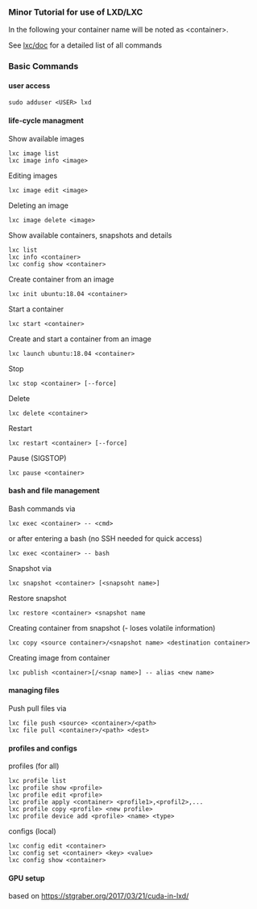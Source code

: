 ### Minor Tutorial for use of LXD/LXC

In the following your container name will be noted as \<container\>.
    
See [lxc/doc](https://github.com/lxc/lxd/tree/master/doc) for a detailed list of all commands

### Basic Commands

#### user access

    sudo adduser <USER> lxd

#### life-cycle managment

Show available images

    lxc image list
    lxc image info <image>
    
Editing images
    
    lxc image edit <image>
    
Deleting an image

    lxc image delete <image>

Show available containers, snapshots and details

    lxc list
    lxc info <container>
    lxc config show <container>

Create container from an image

    lxc init ubuntu:18.04 <container>

Start a container

    lxc start <container>

Create and start a container from an image

    lxc launch ubuntu:18.04 <container>
    
Stop

    lxc stop <container> [--force]
    
Delete

    lxc delete <container>

Restart

    lxc restart <container> [--force]

Pause (SIGSTOP)

    lxc pause <container>
    
#### bash and file management
    
Bash commands via

    lxc exec <container> -- <cmd>
 
or after entering a bash (no SSH needed for quick access)

    lxc exec <container> -- bash

Snapshot via

    lxc snapshot <container> [<snapsoht name>]
    
Restore snapshot

    lxc restore <container> <snapshot name
    
Creating container from snapshot (- loses volatile information)

    lxc copy <source container>/<snapshot name> <destination container>
    
Creating image from container

    lxc publish <container>[/<snap name>] -- alias <new name>


#### managing files

Push pull files via

    lxc file push <source> <container>/<path>
    lxc file pull <container>/<path> <dest>

#### profiles and configs

profiles (for all)

    lxc profile list
    lxc profile show <profile>
    lxc profile edit <profile>
    lxc profile apply <container> <profile1>,<profil2>,...
    lxc profile copy <profile> <new profile>
    lxc profile device add <profile> <name> <type>
    
configs (local)

    lxc config edit <container>
    lxc config set <container> <key> <value>
    lxc config show <container>


#### GPU setup
based on https://stgraber.org/2017/03/21/cuda-in-lxd/


